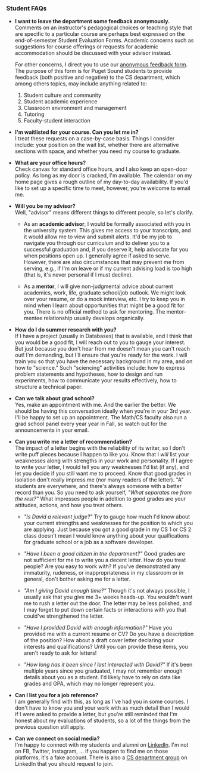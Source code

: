 ### Student FAQs

- **I want to leave the department some feedback anonymously.**\
  Comments on an instructor's pedagogical choices or teaching style that are specific to a particular course are perhaps best expressed on the end-of-semester Student Evaluation Forms. Academic concerns such as suggestions for course offerings or requests for academic accommodation should be discussed with your advisor instead.

  For other concerns, I direct you to use our [anonymous feedback form](https://forms.gle/Ltassc7BQkNfnnXB7). The purpose of this form is for Puget Sound students to provide feedback (both positive and negative) to the CS department, which among others topics, may include anything related to:

    1. Student culture and community
    2. Student academic experience
    3. Classroom environment and management
    4. Tutoring
    5. Faculty-student interaction

- **I'm waitlisted for your course. Can you let me in?**\
  I treat these requests on a case-by-case basis. Things I consider include: your position on the wait list, whether there are alternative sections with space, and whether you need my course to graduate.

- **What are your office hours?**\
  Check canvas for standard office hours, and I also keep an open-door policy. As long as my door is cracked, I'm available. The calendar on my home page gives a rough outline of my day-to-day availability. If you'd like to set up a specific time to meet, however, you're welcome to email me.

- **Will you be my advisor?**\
  Well, "advisor" means different things to different people, so let's clarify.

  - As an **academic advisor**, I would be formally associated with you in the university system. This gives me access to your transcripts, and it would allow me to view and submit alerts. It'd be my job to navigate you through our curriculum and to deliver you to a successful graduation and, if you deserve it, help advocate for you when positions open up. I generally agree if asked to serve. However, there are also circumstances that may prevent me from serving, e.g., if I'm on leave or if my current advising load is too high (that is, it's never personal if I must decline).

  - As a **mentor**, I will give non-judgmental advice about current academics, work, life, graduate school/job outlook. We might look over your resume, or do a mock interview, etc. I try to keep you in mind when I learn about opportunities that might be a good fit for you. There is no official method to ask for mentoring. The mentor-mentee relationship usually develops organically.

- **How do I do summer research with you?**\
  If I have a project (usually in Databases) that is available, and I think that you would be a good fit, I will reach out to you to gauge your interest. But just because you don't hear from me doesn't mean you can't reach out! I'm demanding, but I'll ensure that you're ready for the work. I will train you so that you have the necessary background in my area, and on how to "science." Such "sciencing" activities include: how to express problem statements and hypotheses, how to design and run experiments, how to communicate your results effectively, how to structure a technical paper.

- **Can we talk about grad school?**\
  Yes, make an appointment with me. And the earlier the better. We should be having this conversation ideally when you're in your 3rd year. I'll be happy to set up an appointment. The Math/CS faculty also run a grad school panel every year year in Fall, so watch out for the announcements in your email.

- **Can you write me a letter of recommendation?**\
  The impact of a letter begins with the reliability of its writer, so I don't write puff pieces because I happen to like you. Know that I _will_ list your weaknesses along with strengths in your work and personality. If I agree to write your letter, I would tell you any weaknesses I'd list (if any), and let you decide if you still want me to proceed. Know that good grades in isolation don't really impress me (nor many readers of the letter). "A" students are everywhere, and there's always someone with a better record than you. So you need to ask yourself, _"What separates me from the rest?"_ What impresses people in addition to good grades are your attitudes, actions, and how you treat others.

  - _"Is David a relevant judge?"_ Try to gauge how much I'd know about your current strengths and weaknesses for the position to which you are applying. Just because you got a good grade in my CS 1 or CS 2 class doesn't mean I would know anything about your qualfications for graduate school or a job as a software developer.

  - _"Have I been a good citizen in the department?"_ Good grades are not sufficient for me to write you a decent letter. How do you treat people? Are you easy to work with? If you've demonstrated any immaturity, rudeness, or inappropriateness in my classroom or in general, don't bother asking me for a letter.

  - _"Am I giving David enough time?"_ Though it's not always possible, I usually ask that you give me 3+ weeks heads-up. You wouldn't want me to rush a letter out the door. The letter may be less polished, and I may forget to put down certain facts or interactions with you that could've strengthened the letter.

  - _"Have I provided David with enough information?"_ Have you provided me with a current resume or CV? Do you have a description of the position? How about a draft cover letter declaring your interests and qualifications? Until you can provide these items, you aren't ready to ask for letters!

  - _"How long has it been since I last interacted with David?"_ If it's been multiple years since you graduated, I may not remember enough details about you as a student. I'd likely have to rely on data like grades and GPA, which may no longer represent you.

- **Can I list you for a job reference?**\
  I am generally find with this, as long as I've had you in some courses. I don't have to know you and your work with as much detail than I would if I were asked to provide a letter, but you're still reminded that I'm honest about my evaluations of students, so a lot of the things from the previous question still apply.

- **Can we connect on social media?**\
  I'm happy to connect with my students and alumni on [LinkedIn](http://www.linkedin.com/in/davidtchiu). I'm not on FB, Twitter, Instagram, ... if you happen to find me on those platforms, it's a fake account. There is also a [CS department group](https://www.linkedin.com/groups/1864577/) on LinkedIn that you should request to join.

